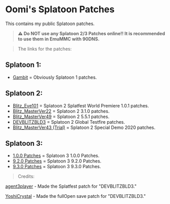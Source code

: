 # Oomi's Splatoon Patches 
This contains my public Splatoon patches.
> **⚠ Do NOT use any Splatoon 2/3 Patches online!! It is recommended to use them in EmuMMC with 90DNS.**

> The links for the patches:
## Splatoon 1:
- [Gambit](https://github.com/oomi-the-octo/oomis-splatoon-patches/tree/main/Splatoon%201) = Obviously Splatoon 1 patches.
## Splatoon 2:
- [Blitz_Eve101](https://github.com/oomi-the-octo/oomis-splatoon-patches/blob/main/Splatoon%202/Blitz_Eve101.pchtxt) = Splatoon 2 Splatfest World Premiere 1.0.1 patches.
- [Blitz_MasterVer22](https://github.com/oomi-the-octo/oomis-splatoon-patches/blob/main/Splatoon%202/Blitz_MasterVer22.pchtxt) = Splatoon 2 3.1.0 patches.
- [Blitz_MasterVer49](https://github.com/oomi-the-octo/oomis-splatoon-patches/blob/main/Splatoon%202/Blitz_MasterVer49.pchtxt) = Splatoon 2 5.5.1 patches.
- [DEVBLITZBLD3](https://github.com/oomi-the-octo/oomis-splatoon-patches/blob/main/Splatoon%202/DEVBLITZBLD3.pchtxt) = Splatoon 2 Global Testfire patches.
- [Blitz_MasterVer43 (Trial)](https://github.com/oomi-the-octo/oomis-splatoon-patches/blob/main/Splatoon%202/Blitz_MasterVer43(Trial).pchtxt) = Splatoon 2 Special Demo 2020 patches.
## Splatoon 3:
- [1.0.0 Patches](https://github.com/oomi-the-octo/oomis-splatoon-patches/blob/main/Splatoon%203/Thunder-1.0.0.pchtxt) = Splatoon 3 1.0.0 Patches.
- [9.2.0 Patches](https://github.com/oomi-the-octo/oomis-splatoon-patches/blob/main/Splatoon%203/Thunder-9.2.0.pchtxt) = Splatoon 3 9.2.0 Patches.
- [9.3.0 Patches](https://github.com/oomi-the-octo/oomis-splatoon-patches/blob/main/Splatoon%203/Thunder-9.3.0.pchtxt) = Splatoon 3 9.3.0 Patches.

> Credits:

[agent3player](https://x.com/3_player95950) - Made the Splatfest patch for "DEVBLITZBLD3."

[YoshiCrystal](https://github.com/YoshiCrystal9) - Made the fullOpen save patch for "DEVBLITZBLD3."
